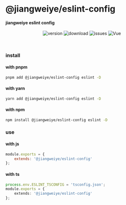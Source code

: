 # @jiangweiye/eslint-config

#### jiangweiye eslint config

<p align="center">
  <img src="https://img.shields.io/npm/v/@jiangweiye/eslint-config" alt='version'>
  <img src="https://img.shields.io/npm/dm/@jiangweiye/eslint-config" alt='download'>
  <img src="https://img.shields.io/github/issues/jwyGithub/eslint-config" alt='issues'>
  <img src="https://img.shields.io/github/license/jwyGithub/eslint-config" alt='Vue'>
</p>
<br />

### install

#### with pnpm

```sh
pnpm add @jiangweiye/eslint-config eslint -D
```

#### with yarn

```sh
yarn add @jiangweiye/eslint-config eslint -D
```

#### with npm

```sh
npm install @jiangweiye/eslint-config eslint -D
```

### use

#### with js

```js
module.exports = {
    extends: '@jiangweiye/eslint-config'
};
```

#### with ts

```typescript
process.env.ESLINT_TSCONFIG = 'tsconfig.json';
module.exports = {
    extends: '@jiangweiye/eslint-config'
};
```

